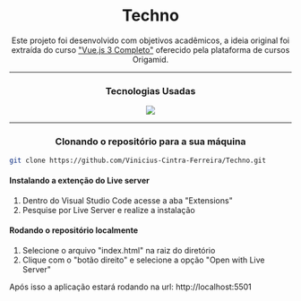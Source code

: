 <h1 align="center"> Techno </h1>
<p align="center">Este projeto foi desenvolvido com objetivos acadêmicos, a ideia original foi extraída do curso <a href="https://www.origamid.com/curso/vue-js-completo">"Vue.js 3 Completo"</a> oferecido pela plataforma de cursos Origamid.</p>

---

<h3 align="center">Tecnologias Usadas</h3>
<p align="center">
  <a href="https://br.vuejs.org/">
    <img src="https://skillicons.dev/icons?i=vue" />
  </a>
</p>

---

<h3 align="center">Clonando o repositório para a sua máquina</h3>

```bash
git clone https://github.com/Vinicius-Cintra-Ferreira/Techno.git
```
<h4>Instalando a extenção do Live server</h4>
<ol>
  <li>Dentro do Visual Studio Code acesse a aba "Extensions"</li>
  <li>Pesquise por Live Server e realize a instalação</li>
</ol>

<h4>Rodando o repositório localmente</h4>
<ol>
  <li>Selecione o arquivo "index.html" na raiz do diretório</li>
  <li>Clique com o "botão direito" e selecione a opção "Open with Live Server"</li>
</ol>
<p>Após isso a aplicação estará rodando na url: http://localhost:5501</p>
